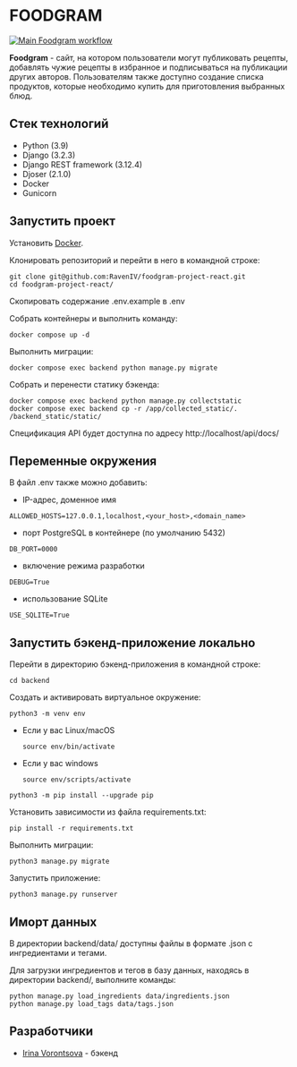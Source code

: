 # FOODGRAM

[![Main Foodgram workflow](https://github.com/RavenIV/foodgram-project-react/actions/workflows/main.yml/badge.svg)](https://github.com/RavenIV/foodgram-project-react/actions/workflows/main.yml)

**Foodgram** - сайт, на котором пользователи могут публиковать рецепты, 
добавлять чужие рецепты в избранное и подписываться на публикации других авторов. 
Пользователям также доступно создание списка продуктов, которые необходимо купить 
для приготовления выбранных блюд.


## Стек технологий

* Python (3.9)
* Django (3.2.3)
* Django REST framework (3.12.4)
* Djoser (2.1.0)
* Docker
* Gunicorn


## Запустить проект 

Установить [Docker](https://www.docker.com/).

Клонировать репозиторий и перейти в него в командной строке:

```
git clone git@github.com:RavenIV/foodgram-project-react.git
cd foodgram-project-react/
```

Скопировать содержание .env.example в .env

Собрать контейнеры и выполнить команду:

```
docker compose up -d
```

Выполнить миграции:
```
docker compose exec backend python manage.py migrate
```

Собрать и перенести статику бэкенда:

```
docker compose exec backend python manage.py collectstatic
docker compose exec backend cp -r /app/collected_static/. /backend_static/static/
```

Спецификация API будет доступна по адресу http://localhost/api/docs/


## Переменные окружения


В файл .env также можно добавить:

* IP-адрес, доменное имя

```
ALLOWED_HOSTS=127.0.0.1,localhost,<your_host>,<domain_name>
```

* порт PostgreSQL в контейнере (по умолчанию 5432)

```
DB_PORT=0000
``` 

* включение режима разработки

```
DEBUG=True
``` 

* использование SQLite

```
USE_SQLITE=True
```

## Запустить бэкенд-приложение локально

Перейти в директорию бэкенд-приложения в командной строке:

```
cd backend
```

Cоздать и активировать виртуальное окружение:

```
python3 -m venv env
```

* Если у вас Linux/macOS

    ```
    source env/bin/activate
    ```

* Если у вас windows

    ```
    source env/scripts/activate
    ```

```
python3 -m pip install --upgrade pip
```

Установить зависимости из файла requirements.txt:

```
pip install -r requirements.txt
```

Выполнить миграции:

```
python3 manage.py migrate
```

Запустить приложение:

```
python3 manage.py runserver
```

## Иморт данных

В директории backend/data/ доступны файлы в формате .json с ингредиентами и тегами.

Для загрузки ингредиентов и тегов в базу данных, находясь в директории backend/, выполните команды:

```
python manage.py load_ingredients data/ingredients.json
python manage.py load_tags data/tags.json
```


## Разработчики


* [Irina Vorontsova](https://github.com/RavenIV) - бэкенд

